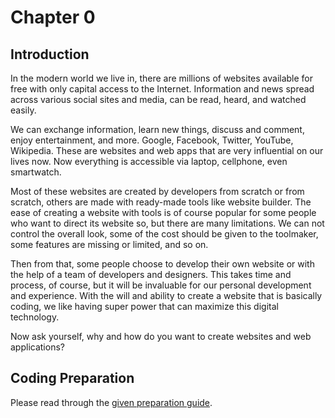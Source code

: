 # Chapter 0

## Introduction

In the modern world we live in, there are millions of websites available for free with only capital access to the Internet. Information and news spread across various social sites and media, can be read, heard, and watched easily.

We can exchange information, learn new things, discuss and comment, enjoy entertainment, and more. Google, Facebook, Twitter, YouTube, Wikipedia. These are websites and web apps that are very influential on our lives now. Now everything is accessible via laptop, cellphone, even smartwatch.

Most of these websites are created by developers from scratch or from scratch, others are made with ready-made tools like website builder. The ease of creating a website with tools is of course popular for some people who want to direct its website so, but there are many limitations. We can not control the overall look, some of the cost should be given to the toolmaker, some features are missing or limited, and so on.

Then from that, some people choose to develop their own website or with the help of a team of developers and designers. This takes time and process, of course, but it will be invaluable for our personal development and experience. With the will and ability to create a website that is basically coding, we like having super power that can maximize this digital technology.

Now ask yourself, why and how do you want to create websites and web applications?

## Coding Preparation

Please read through the [given preparation guide](https://bit.ly/coding-preparation).
